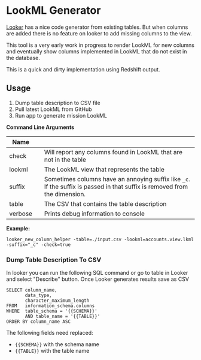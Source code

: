 # LookML Generator

[Looker](https://looker.com/) has a nice code generator from existing tables. But when columns are added there is no feature on looker to add missing columns to the view.

This tool is a very early work in progress to render LookML for new columns and eventually show columns implemented in LookML that do not exist in the database.

This is a quick and dirty implementation using Redshift output.


## Usage 

1. Dump table description to CSV file
2. Pull latest LookML from GitHub
3. Run app to generate mission LookML

**Command Line Arguments**

|Name | | |
|---|---|---|
|check | |Will report any columns found in LookML that are not in the table |
|lookml | |The LookML view that represents the table |
|suffix | |Sometimes columns have an annoying suffix like `_c`. If the suffix is passed in that suffix is removed from the dimension. |
|table | |The CSV that contains the table description |
|verbose | |Prints debug information to console |


**Example:**

`looker_new_column_helper -table=./input.csv -lookml=accounts.view.lkml -suffix="_c" -check=true`

### Dump Table Description To CSV

In looker you can run the following SQL command or go to table in Looker and select "Describe" button. Once Looker generates results save as CSV

```
SELECT column_name,
       data_type,
       character_maximum_length
FROM   information_schema.columns
WHERE  table_schema = '{{SCHEMA}}'
       AND table_name = '{{TABLE}}'
ORDER BY column_name ASC

```

The following fields need replaced:

* `{{SCHEMA}}` with the schema name
* `{{TABLE}}` with the table name


